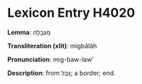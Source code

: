 # Lexicon Entry H4020

**Lemma**: מִגְבָּלָה

**Transliteration (xlit)**: migbâlâh

**Pronunciation**: mig-baw-law'

**Description**:
from גָּבַל; a border; end.
